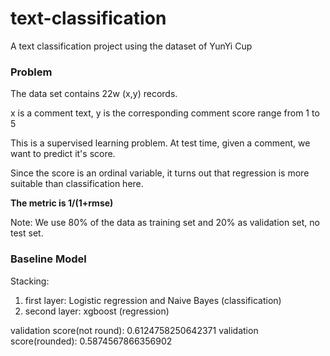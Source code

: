 # text-classification
A text classification project using the dataset of YunYi Cup

### Problem
The data set contains 22w (x,y) records.

x is a comment text, y is the corresponding comment score range from 1 to 5

This is a supervised learning problem. At test time, given a comment, we want to predict it's score.

Since the score is an ordinal variable, it turns out that regression is more suitable than classification here.

**The metric is 1/(1+rmse)**

Note: We use 80% of the data as training set and 20% as validation set, no test set.

### Baseline Model
Stacking: 
1. first layer:  Logistic regression and Naive Bayes (classification)
2. second layer: xgboost (regression)

validation score(not round): 0.6124758250642371
validation score(rounded): 0.5874567866356902
